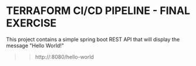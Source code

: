 # TERRAFORM CI/CD PIPELINE - FINAL EXERCISE

This project contains a simple spring boot REST API that will display the message "Hello World!"

>> http://<host-name>:8080/hello-world
